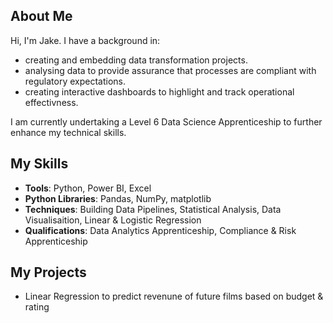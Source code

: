 ## About Me
Hi, I'm Jake. I have a background in:
- creating and embedding data transformation projects.
- analysing data to provide assurance that processes are compliant with regulatory expectations.
- creating interactive dashboards to highlight and track operational effectivness.

I am currently undertaking a Level 6 Data Science Apprenticeship to further enhance my technical skills.

## My Skills
- **Tools**: Python, Power BI, Excel
- **Python Libraries**: Pandas, NumPy, matplotlib
- **Techniques**: Building Data Pipelines, Statistical Analysis, Data Visualisaition, Linear & Logistic Regression
- **Qualifications**: Data Analytics Apprenticeship, Compliance & Risk Apprenticeship

## My Projects
- Linear Regression to predict revenune of future films based on budget & rating
